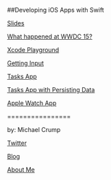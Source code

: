 ##Developing iOS Apps with Swift

[Slides](https://speakerdeck.com/mbcrump/developing-ios-apps-with-swift)

[What happened at WWDC 15?](https://gist.github.com/mbcrump/5750448260e4c88fe0b0)

[Xcode Playground](https://github.com/mbcrump/COTB2015/tree/master/MySwiftPlayground.playground)

[Getting Input](https://github.com/mbcrump/COTB2015/tree/master/GetInput)

[Tasks App](https://github.com/mbcrump/TasksForSwift)

[Tasks App with Persisting Data](https://github.com/mbcrump/TasksForSwiftWithPersistingData)

[Apple Watch App](https://github.com/mbcrump/AppleWatchEmoji)

================

by: Michael Crump 

[Twitter](http://twitter.com/mbcrump)

[Blog](http://michaelcrump.net)

[About Me](http://about.me/mbcrump)
